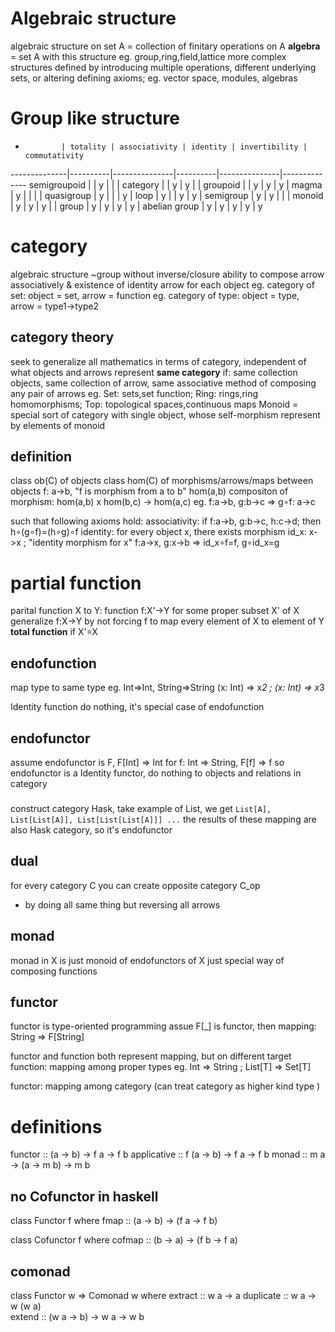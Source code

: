 # Algebraic structure
algebraic structure on set A = collection of finitary operations on A
**algebra** = set A with this structure
eg. group,ring,field,lattice
more complex structures defined by introducing multiple operations, 
  different underlying sets, or altering defining axioms; eg. vector space, modules, algebras


# Group like structure

-             | totality | associativity | identity | invertibility | commutativity
--------------|----------|---------------|----------|---------------|--------------
semigroupoid  |          | y             |          |               |
category      |          | y             | y        |               |
groupoid      |          | y             | y        | y             |
magma         | y        |               |          |               |
quasigroup    | y        |               |          | y             |
loop          | y        |               | y        | y             |
semigroup     | y        | y             |          |               |
monoid        | y        | y             | y        |               |
group         | y        | y             | y        | y             |
abelian group | y        | y             | y        | y             | y

# category
algebraic structure ~group without inverse/closure
ability to compose arrow associatively & existence of identity arrow for each object
eg. category of set: object = set, arrow = function
eg. category of type: object = type, arrow = type1->type2

## category theory
seek to generalize all mathematics in terms of category, independent of what objects and arrows represent
**same category** if:
 same collection objects, same collection of arrow, same associative method of composing any pair of arrows
eg. Set: sets,set function; Ring: rings,ring homomorphisms; Top: topological spaces,continuous maps
Monoid = special sort of category with single object, whose self-morphism represent by elements of monoid

## definition
class ob(C) of objects
class hom(C) of morphisms/arrows/maps between objects
  f: a->b, "f is morphism from a to b"
  hom(a,b)
compositon of morphism: hom(a,b) x hom(b,c) -> hom(a,c)
  eg. f:a->b, g:b->c =>  g∘f: a->c

such that following axioms hold:
associativity: 
  if f:a->b, g:b->c, h:c->d; then h∘(g∘f)=(h∘g)∘f
identity:
  for every object x, there exists morphism id_x: x->x ; "identity morphism for x"
  f:a->x, g:x->b => id_x∘f=f, g∘id_x=g

# partial function
parital function X to Y: function f:X'->Y for some proper subset X' of X 
  generalize f:X->Y by not forcing f to map every element of X to element of Y
**total function** if X'=X

## endofunction
map type to same type
  eg. Int=>Int, String=>String
      (x: Int) => x*2  ;  (x: Int) => x*3

Identity function do nothing, it's special case of endofunction

## endofunctor
assume endofunctor is F, F[Int] => Int
  for f: Int => String, F[f] => f
so endofunctor is a Identity functor, do nothing to objects and relations in category

###
construct category Hask, take example of List, we get
`List[A], List[List[A]], List[List[List[A]]] ...`
the results of these mapping are also Hask category, so it's endofunctor

## dual
for every category C you can create opposite category C_op
- by doing all same thing but reversing all arrows

## monad
monad in X is just monoid of endofunctors of X
just special way of composing functions

## functor
functor is type-oriented programming
assue F[_] is functor, then mapping: String => F[String]

functor and function both represent mapping, but on different target
function: mapping among proper types
  eg. Int => String ; List[T] => Set[T]

functor: mapping among category (can treat category as higher kind type )

# definitions
functor :: (a -> b) -> f a -> f b
applicative :: f (a -> b) -> f a -> f b
monad :: m a -> (a -> m b) -> m b

## no Cofunctor in haskell
class Functor f where
    fmap :: (a -> b) -> (f a -> f b)

class Cofunctor f where
    cofmap :: (b -> a) -> (f b -> f a)

## comonad
class Functor w => Comonad w where
  extract :: w a -> a
  duplicate :: w a -> w (w a)    
  extend :: (w a -> b) -> w a -> w b














